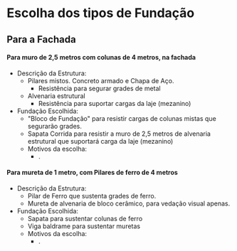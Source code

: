 # Escolha dos tipos de Fundação

## Para a Fachada

#### Para muro de 2,5 metros com colunas de 4 metros, na fachada
- Descrição da Estrutura:
    - Pilares mistos. Concreto armado e Chapa de Aço.
        - Resistência para segurar grades de metal
    - Alvenaria estrutural
        - Resistência para suportar cargas da laje (mezanino)
- Fundação Escolhida: 
    - "Bloco de Fundação" para resistir cargas de colunas mistas que segurarão grades.
    - Sapata Corrida para resistir a muro de 2,5 metros de alvenaria estrutural que suportará carga da laje (mezanino)
    - Motivos da escolha: 
        - .



#### Para mureta de 1 metro, com Pilares de ferro de 4 metros
- Descrição da Estrutura:
    - Pilar de Ferro que sustenta grades de ferro.
    - Mureta de alvenaria de bloco cerâmico, para vedação visual apenas.
- Fundação Escolhida:
    - Sapata para sustentar colunas de ferro
    - Viga baldrame para sustentar muretas
    - Motivos da escolha: 
        - .


